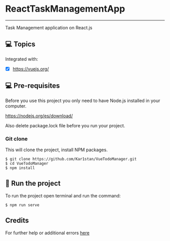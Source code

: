 # ReactTaskManagementApp
***
Task Management application on React.js


## 💻 Topics

Integrated with:

- [x] https://vuejs.org/


## 💻 Pre-requisites

Before you use this project you only need to have Node.js installed in your computer.

https://nodejs.org/es/download/

Also delete package.lock file before you run your project.

### Git clone
This will clone the project, install NPM packages.
```
$ git clone https://github.com/Kar1stan/VueTodoManager.git
$ cd VueTodoManager
$ npm install
```

## 🚀 Run the project
To run the project open terminal and  run the command:
```
$ npm run serve
```
## Credits
For further help or additional errors [here](https://ru.reactjs.org/)



